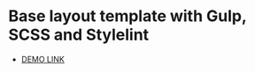 # Base layout template with Gulp, SCSS and Stylelint
  - [DEMO LINK](https://<your_account>.github.io/<repo_name>/)
